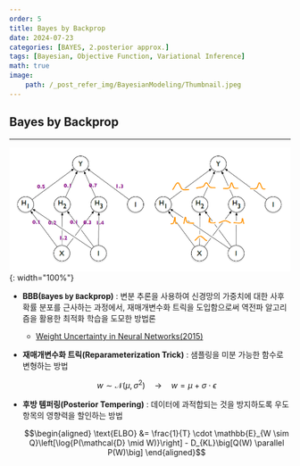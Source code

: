 ```yaml
---
order: 5
title: Bayes by Backprop
date: 2024-07-23
categories: [BAYES, 2.posterior approx.]
tags: [Bayesian, Objective Function, Variational Inference]
math: true
image:
    path: /_post_refer_img/BayesianModeling/Thumbnail.jpeg
---
```


## Bayes by Backprop
-----

![01](/_post_refer_img/BayesianModeling/02-05-01.png){: width="100%"}

- **BBB(`B`ayes `b`y `B`ackprop)** : 변분 추론을 사용하여 신경망의 가중치에 대한 사후 확률 분포를 근사하는 과정에서, 재매개변수화 트릭을 도입함으로써 역전파 알고리즘을 활용한 최적화 학습을 도모한 방법론

    - [Weight Uncertainty in Neural Networks(2015)](https://proceedings.mlr.press/v37/blundell15)

- **재매개변수화 트릭(Reparameterization Trick)** : 샘플링을 미분 가능한 함수로 변형하는 방법

    $$
    w \sim \mathcal{N}(\mu,\sigma^{2}) \quad \rightarrow \quad w = \mu + \sigma \cdot \epsilon
    $$

- **후방 템퍼링(Posterior Tempering)** : 데이터에 과적합되는 것을 방지하도록 우도 항목의 영향력을 할인하는 방법

    $$\begin{aligned}
    \text{ELBO}
    &= \frac{1}{T} \cdot \mathbb{E}_{W \sim Q}\left[\log{P(\mathcal{D} \mid W)}\right] - D_{KL}\big[Q(W) \parallel P(W)\big]
    \end{aligned}$$